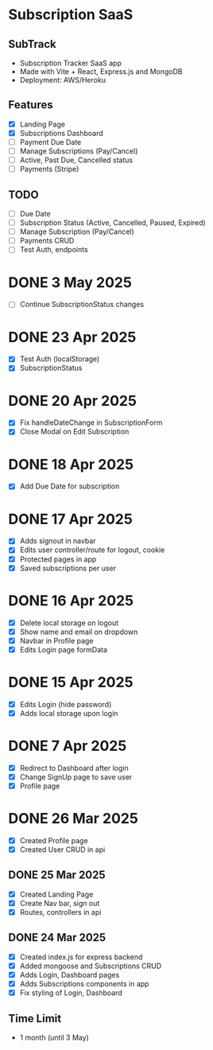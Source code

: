 # Subscription SaaS
## SubTrack

- Subscription Tracker SaaS app
- Made with Vite + React, Express.js and MongoDB
- Deployment: AWS/Heroku

## Features
- [x] Landing Page
- [x] Subscriptions Dashboard
- [ ] Payment Due Date
- [ ] Manage Subscriptions (Pay/Cancel)
- [ ] Active, Past Due, Cancelled status
- [ ] Payments (Stripe)

## TODO
- [ ] Due Date
- [ ] Subscription Status (Active, Cancelled, Paused, Expired)
- [ ] Manage Subscription (Pay/Cancel)
- [ ] Payments CRUD
- [ ] Test Auth, endpoints

# DONE 3 May 2025
- [ ] Continue SubscriptionStatus changes

# DONE 23 Apr 2025
- [x] Test Auth (localStorage)
- [x] SubscriptionStatus

# DONE 20 Apr 2025
- [x] Fix handleDateChange in SubscriptionForm
- [x] Close Modal on Edit Subscription

# DONE 18 Apr 2025
- [x] Add Due Date for subscription

# DONE 17 Apr 2025
- [x] Adds signout in navbar
- [x] Edits user controller/route for logout, cookie
- [x] Protected pages in app
- [x] Saved subscriptions per user

# DONE 16 Apr 2025
- [x] Delete local storage on logout
- [x] Show name and email on dropdown
- [x] Navbar in Profile page
- [x] Edits Login page formData

# DONE 15 Apr 2025
- [x] Edits Login (hide password)
- [x] Adds local storage upon login

# DONE 7 Apr 2025
- [x] Redirect to Dashboard after login
- [x] Change SignUp page to save user
- [x] Profile page

# DONE 26 Mar 2025
- [x] Created Profile page
- [x] Created User CRUD in api

## DONE 25 Mar 2025
- [x] Created Landing Page
- [x] Create Nav bar, sign out
- [x] Routes, controllers in api

## DONE 24 Mar 2025
- [x] Created index.js for express backend
- [x] Added mongoose and Subscriptions CRUD
- [x] Adds Login, Dashboard pages
- [x] Adds Subscriptions components in app
- [x] Fix styling of Login, Dashboard

## Time Limit
- 1 month (until 3 May)
